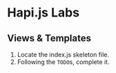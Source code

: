 # Hapi.js Labs

## Views & Templates

1. Locate the index.js skeleton file.
1. Following the `TODO`s, complete it.
